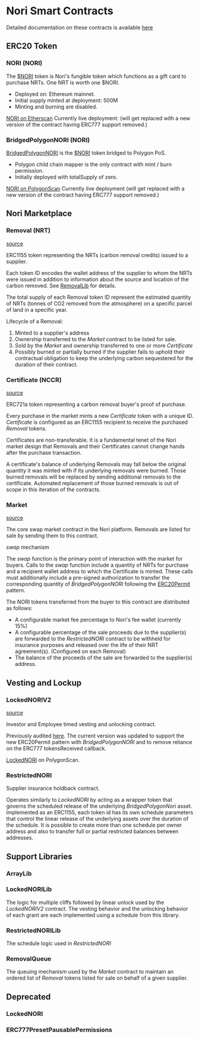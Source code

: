 # Nori Smart Contracts

Detailed documentation on these contracts is available [here](../docs)

## ERC20 Token

### NORI (NORI)

The [$NORI](./NORI.sol) token is Nori's fungible token which functions as a gift card to purchase NRTs. One NRT is worth one $NORI.

- Deployed on: Ethereum mainnet.
- Initial supply minted at deployment: 500M
- Minting and burning are disabled.

[NORI on Etherscan](https://etherscan.io/token/0x961760ad1bed52bf4d79aa4b1558e7f9d72071e4) Currently live deployment: (will get replaced with a new version of the contract having ERC777 support removed.)

### BridgedPolygonNORI (NORI)

[BridgedPolygonNORI](./BridgedPolygonNORI.sol) is the [$NORI](./NORI.sol) token bridged to Polygon PoS.

- Polygon child chain mapper is the only contract with mint / burn permission.
- Initially deployed with totalSupply of zero.

[NORI on PolygonScan](https://polygonscan.com/token/0x8cf6e82919f69ae382def8f94e581a43ce1e70c1) Currently live deployment (will get replaced with a new version of the contract having ERC777 support removed.)

## Nori Marketplace

### Removal (NRT)

[source](./Removal.sol)

ERC1155 token representing the NRTs (carbon removal credits) issued to a supplier.

Each token ID encodes the wallet address of the supplier to whom the NRTs were issued in addition to information about the source and location of the carbon removed. See [RemovalLib](./RemovalIdLib.sol) for details.

The total supply of each Removal token ID represent the estimated quantity of NRTs (tonnes of CO2 removed from the atmosphere) on a specific parcel of land in a specific year.

Lifecycle of a Removal:

1. Minted to a supplier's address
2. Ownership transferred to the _Market_ contract to be listed for sale.
3. Sold by the _Market_ and ownership transferred to one or more _Certificate_
4. Possibly burned or partially burned if the supplier fails to uphold their contractual obligation to keep the underlying carbon sequestered for the duration of their contract.

### Certificate (NCCR)

[source](./Certificate.sol)

ERC721a token representing a carbon removal buyer's proof of purchase.

Every purchase in the market mints a new _Certificate_ token with a unique ID. _Certificate_ is configured as an ERC1155 recipient to receive the purchased _Removal_ tokens.

Certificates are non-transferable. It is a fundamental tenet of the Nori market design that Removals and their Certificates cannot change hands after the purchase transaction.

A certificate's balance of underlying Removals may fall below the original quantity it was minted with if its underlying removals were burned. Those burned removals will be replaced by sending additional removals to the certificate. Automated replacement of those burned removals is out of scope in this iteration of the contracts.

### Market

[source](./Market.sol)

The core swap market contract in the Nori platform. Removals are listed for sale by sending them to this contract.

_swap_ mechanism

The _swap_ function is the primary point of interaction with the market for buyers. Calls to the _swap_ function include a quantity of NRTs for purchase and a recipient wallet address to which the Certificate is minted. These calls must additionally include a pre-signed authorization to transfer the corresponding quantity of _BridgedPolygonNORI_ following the [ERC20Permit](https://github.com/OpenZeppelin/openzeppelin-contracts/blob/master/contracts/token/ERC20/extensions/draft-ERC20Permit.sol) pattern.

The NORI tokens transferred from the buyer to this contract are distributed as follows:

- A configurable market fee percentage to Nori's fee wallet (currently 15%)
- A configurable percentage of the sale proceeds due to the supplier(s) are forwarded to the _RestrictedNORI_ contract to be withheld for insurance purposes and released over the life of their NRT agreement(s). (Configured on each Removal)
- The balance of the proceeds of the sale are forwarded to the supplier(s) address.

## Vesting and Lockup

### LockedNORIV2

[source](./LockedNORIV2.sol)

Investor and Employee timed vesting and unlocking contract.

Previously audited [here](). The current version was updated to support the new ERC20Permit pattern with _BridgedPolygonNORI_ and to remove reliance on the ERC777 tokensReceived callback.

[LockedNORI](https://polygonscan.com/token/0xccfffa6c2a030821331cc113b63babdc60bff82a) on PolygonScan.

### RestrictedNORI

Supplier insurance holdback contract.

Operates similarly to _LockedNORI_ by acting as a wrapper token that governs the scheduled release of the underlying _BridgedPolygonNori_ asset.  Implemented as an ERC1155, each token id has its own schedule parameters that control the linear release of the underlying assets over the duration of the schedule.  It is possible to create more than one schedule per owner address and also to transfer full or partial restricted balances between addresses.

## Support Libraries

### ArrayLib

### LockedNORILib

The logic for multiple cliffs followed by linear unlock used by the _LockedNORIV2_ contract. The vesting behavior and the unlocking behavior of each grant are each implemented using a schedule from this library.

### RestrictedNORILib

The schedule logic used in _RestrictedNORI_

### RemovalQueue

The queuing mechanism used by the _Market_ contract to maintain an ordered list of _Removal_ tokens listed for sale on behalf of a given supplier.

## Deprecated

### LockedNORI

### ERC777PresetPausablePermissions
